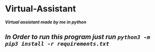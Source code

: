 # Virtual-Assistant
**_Virtual assistant made by me in python_**

## **_In Order to run this program just run ```python3 -m pip3 install -r requirements.txt```_**

